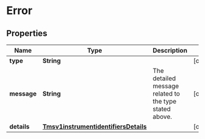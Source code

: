 
# Error

## Properties
Name | Type | Description | Notes
------------ | ------------- | ------------- | -------------
**type** | **String** |  |  [optional]
**message** | **String** | The detailed message related to the type stated above. |  [optional]
**details** | [**Tmsv1instrumentidentifiersDetails**](Tmsv1instrumentidentifiersDetails.md) |  |  [optional]



